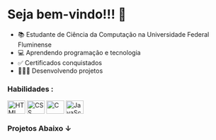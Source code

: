 <h1>Seja bem-vindo!!! 👋</h1>

- 📚 Estudante de Ciência da Computação na Universidade Federal Fluminense 
- 💻 Aprendendo programação e tecnologia
- ✅ Certificados conquistados 
- 👨🏻‍💻 Desenvolvendo projetos

<div>
  <h3>Habilidades :</h3>
  <img align="center" alt="HTML" height="30" width="40" src="https://cdn.jsdelivr.net/gh/devicons/devicon/icons/html5/html5-plain-wordmark.svg">
  <img align="center" alt="CSS" height="30" width="40" src="https://cdn.jsdelivr.net/gh/devicons/devicon/icons/css3/css3-plain-wordmark.svg">
  <img align="center" alt="C" height="30" width="40" src="https://cdn.jsdelivr.net/gh/devicons/devicon/icons/c/c-original.svg">
  <img align="center" alt="JavaScript" height="30" width="40" src="https://cdn.jsdelivr.net/gh/devicons/devicon/icons/javascript/javascript-original.svg">
</div>

<h3>Projetos Abaixo ↓</h3>
